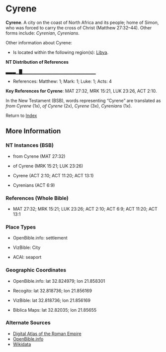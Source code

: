 # Cyrene
**Cyrene**. 
A city on the coast of North Africa and its people; home of Simon, who was forced to carry the cross of Christ (Matthew 27:32–44). 
Other forms include: 
*Cyrenian*, *Cyrenians*. 




Other information about Cyrene:


* Is located within the following region(s): 
[Libya](Libya.md). 


**NT Distribution of References**

▃▃▃▁█▁▁▁▁▁▁▁▁▁▁▁▁▁▁▁▁▁▁▁▁▁▁
* References: Matthew: 1; Mark: 1; Luke: 1; Acts: 4



**Key References for Cyrene**: 
MAT 27:32, MRK 15:21, LUK 23:26, ACT 2:10. 




In the New Testament (BSB), words representing “Cyrene” are translated as 
*from Cyrene* (1x), *of Cyrene* (2x), *Cyrene* (3x), *Cyrenians* (1x). 


Return to [Index](00-Index.md)

## More Information

### NT Instances (BSB)

* from Cyrene (MAT 27:32)

* of Cyrene (MRK 15:21; LUK 23:26)

* Cyrene (ACT 2:10; ACT 11:20; ACT 13:1)

* Cyrenians (ACT 6:9)



### References (Whole Bible)

* MAT 27:32; MRK 15:21; LUK 23:26; ACT 2:10; ACT 6:9; ACT 11:20; ACT 13:1


### Place Types

* OpenBible.info: settlement

* VizBible: City

* ACAI: seaport



### Geographic Coordinates

* OpenBible.info: lat 32.824979; lon 21.858301

* Recogito: lat 32.818736; lon 21.856169

* VizBible: lat 32.818736; lon 21.856169

* Biblica Maps: lat 32.82035; lon 21.85655



### Alternate Sources

* [Digital Atlas of the Roman Empire](https://imperium.ahlfeldt.se/places/21126)
* [OpenBible.info](https://www.openbible.info/geo/ancient/a81cdb5)
* [Wikidata](http://www.wikidata.org/entity/Q44112)



